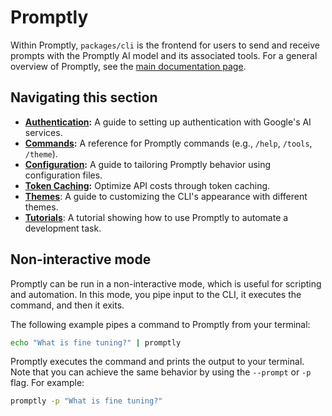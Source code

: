 <!--
Modified: Changed references from Gemini CLI to Promptly
Original work Copyright Google LLC
Licensed under Apache License 2.0
-->

# Promptly

Within Promptly, `packages/cli` is the frontend for users to send and receive prompts with the Promptly AI model and its associated tools. For a general overview of Promptly, see the [main documentation page](../index.md).

## Navigating this section

- **[Authentication](./authentication.md):** A guide to setting up authentication with Google's AI services.
- **[Commands](./commands.md):** A reference for Promptly commands (e.g., `/help`, `/tools`, `/theme`).
- **[Configuration](./configuration.md):** A guide to tailoring Promptly behavior using configuration files.
- **[Token Caching](./token-caching.md):** Optimize API costs through token caching.
- **[Themes](./themes.md)**: A guide to customizing the CLI's appearance with different themes.
- **[Tutorials](tutorials.md)**: A tutorial showing how to use Promptly to automate a development task.

## Non-interactive mode

Promptly can be run in a non-interactive mode, which is useful for scripting and automation. In this mode, you pipe input to the CLI, it executes the command, and then it exits.

The following example pipes a command to Promptly from your terminal:

```bash
echo "What is fine tuning?" | promptly
```

Promptly executes the command and prints the output to your terminal. Note that you can achieve the same behavior by using the `--prompt` or `-p` flag. For example:

```bash
promptly -p "What is fine tuning?"
```
